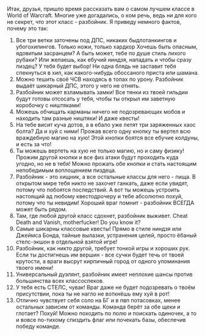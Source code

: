 Итак, друзья, пришло время рассказать вам о самом лучшем классе в World of Warcraft. Многие уже догадались, о ком речь, ведь ни для кого не секрет, что этот класс - разбойник. Я приведу немного фактов, почему это так:
1. Все три ветки заточены под ДПС, никаких быдлотанкингов и убогохилингов. Только ножи, только хардкор Хочешь быть опасным, ядовитым засранцем? А быть может, тебе по душе стиль лихого рубаки? Или желаешь, как ебучий ниндзя, нападать и чтобы сразу пиздец? У тебя будет выбор! Ни одна блядь не заставит тебя спекнуться в хил, как какого-нибудь обоссаного приста или шамана.
2. Можно тешить своё ЧСВ находясь в топах по урону. Разбойник выдаёт шикарный ДПС, этого у него не отнять.
3. Разбойник может взламывать замки! Все тянки из твоей гильдии будут готовы отсосать у тебя, чтобы ты открыл им заветную коробочку с ништяками!
4. Можешь обчищать карманы ничего не подозревающих мобов и находить там разные ништяки! И даже квесты!
5. На тебе висит куча дотов, а в ебало уже летят три заряженных хаос болта? Да и хуй с ними! Прожав всего одну кнопку ты вертел всю враждебную магию на хую! Этой кнопки боятся все ебучие колдуны, и есть за что!
6. Ты можешь вертеть на хую не только магию, но и саму физику! Прожим другой кнопки и все физ атаки будут проходить куда угодно, но не в тебя! Можно прожать обе кнопки и стать настоящим непобедимым воплощением пиздеца.
7. Разбойник - это хищник, а все остальные классы для него - пища. В открытом мире тебя никто не захочет ганкать, даже если увидят, потому что побоятся последствий. А вот ты можешь устроить настоящий ад любому квестодрочеру и тебе абсолютно похуй, потому что ты невидим! Хороший враг помнит - разбойник ВСЕГДА может быть рядом.
8. Там, где любой другой класс сдохнет, разбойник выживет. Cheat Death and Vanish, motherfucker! Do you know it?
9. Самые шикарны классовые квесты! Прямо в стиле ниндзя или Джеймса Бонда, тайные вылазки, устранения целей, просто ёбаный стелс-экшон в отдельной взятой игре!
10. Разбойник, как никто другой, требует тонкой игры и хороших рук. Если ты достигнешь им вершин - все сучки будет течь от твоей крутости, а враги высрут кирпичный город от одного упоминания твоего имени!
11. Универсальный дуэлянт, разбойник имеет неплохие шансы против большинства всех классоспеков.
12. У тебя есть СТЕЛС, чувак! Враг даже не будет подозревать о твоём присутствии, пока ты не нагло не воткнёшь ему хуй в рот!
13. Отлично чувствует себя соло на БГ и в пвп потасовках, менее остальных зависим от команды. Команда берёт за обе щеки и глотает? Похуй! Можно походить по полю и поискать одиночек, а то и вовсе по-тихому спиздить флаг или почекать базы, обеспечив победу команде.
